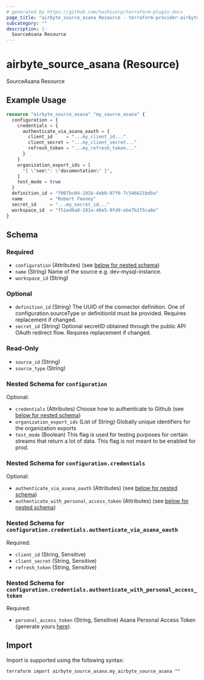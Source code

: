 ```yaml
---
# generated by https://github.com/hashicorp/terraform-plugin-docs
page_title: "airbyte_source_asana Resource - terraform-provider-airbyte"
subcategory: ""
description: |-
  SourceAsana Resource
---
```


# airbyte_source_asana (Resource)

SourceAsana Resource

## Example Usage

```terraform
resource "airbyte_source_asana" "my_source_asana" {
  configuration = {
    credentials = {
      authenticate_via_asana_oauth = {
        client_id     = "...my_client_id..."
        client_secret = "...my_client_secret..."
        refresh_token = "...my_refresh_token..."
      }
    }
    organization_export_ids = [
      "{ \"see\": \"documentation\" }",
    ]
    test_mode = true
  }
  definition_id = "f007bc04-191b-4eb0-97f0-7c546621bdba"
  name          = "Robert Feeney"
  secret_id     = "...my_secret_id..."
  workspace_id  = "f51ed0a8-181e-46e5-9fd9-ebe7b2f5ca6e"
}
```

<!-- schema generated by tfplugindocs -->
## Schema

### Required

- `configuration` (Attributes) (see [below for nested schema](#nestedatt--configuration))
- `name` (String) Name of the source e.g. dev-mysql-instance.
- `workspace_id` (String)

### Optional

- `definition_id` (String) The UUID of the connector definition. One of configuration.sourceType or definitionId must be provided. Requires replacement if changed.
- `secret_id` (String) Optional secretID obtained through the public API OAuth redirect flow. Requires replacement if changed.

### Read-Only

- `source_id` (String)
- `source_type` (String)

<a id="nestedatt--configuration"></a>
### Nested Schema for `configuration`

Optional:

- `credentials` (Attributes) Choose how to authenticate to Github (see [below for nested schema](#nestedatt--configuration--credentials))
- `organization_export_ids` (List of String) Globally unique identifiers for the organization exports
- `test_mode` (Boolean) This flag is used for testing purposes for certain streams that return a lot of data. This flag is not meant to be enabled for prod.

<a id="nestedatt--configuration--credentials"></a>
### Nested Schema for `configuration.credentials`

Optional:

- `authenticate_via_asana_oauth` (Attributes) (see [below for nested schema](#nestedatt--configuration--credentials--authenticate_via_asana_oauth))
- `authenticate_with_personal_access_token` (Attributes) (see [below for nested schema](#nestedatt--configuration--credentials--authenticate_with_personal_access_token))

<a id="nestedatt--configuration--credentials--authenticate_via_asana_oauth"></a>
### Nested Schema for `configuration.credentials.authenticate_via_asana_oauth`

Required:

- `client_id` (String, Sensitive)
- `client_secret` (String, Sensitive)
- `refresh_token` (String, Sensitive)


<a id="nestedatt--configuration--credentials--authenticate_with_personal_access_token"></a>
### Nested Schema for `configuration.credentials.authenticate_with_personal_access_token`

Required:

- `personal_access_token` (String, Sensitive) Asana Personal Access Token (generate yours <a href="https://app.asana.com/0/developer-console">here</a>).

## Import

Import is supported using the following syntax:

```shell
terraform import airbyte_source_asana.my_airbyte_source_asana ""
```
